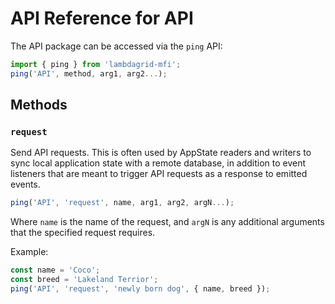 # API Reference for API

The API package can be accessed via the `ping` API:

```javascript
import { ping } from 'lambdagrid-mfi';
ping('API', method, arg1, arg2...);
```

## Methods

### `request`

Send API requests. This is often used by AppState readers and writers to sync local application state with a remote database, in addition to event listeners that are meant to trigger API requests as a response to emitted events.

```javascript
ping('API', 'request', name, arg1, arg2, argN...);
```

Where `name` is the name of the request, and `argN` is any additional arguments that the specified request requires.

Example:

```javascript
const name = 'Coco';
const breed = 'Lakeland Terrior';
ping('API', 'request', 'newly born dog', { name, breed });
```
